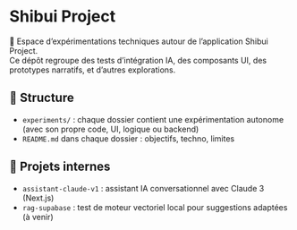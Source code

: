 # Shibui Project

🧪 Espace d’expérimentations techniques autour de l’application Shibui Project.  
Ce dépôt regroupe des tests d’intégration IA, des composants UI, des prototypes narratifs, et d’autres explorations.

## 🧱 Structure

- `experiments/` : chaque dossier contient une expérimentation autonome (avec son propre code, UI, logique ou backend)
- `README.md` dans chaque dossier : objectifs, techno, limites

## 📌 Projets internes

- `assistant-claude-v1` : assistant IA conversationnel avec Claude 3 (Next.js)
- `rag-supabase` : test de moteur vectoriel local pour suggestions adaptées (à venir)
